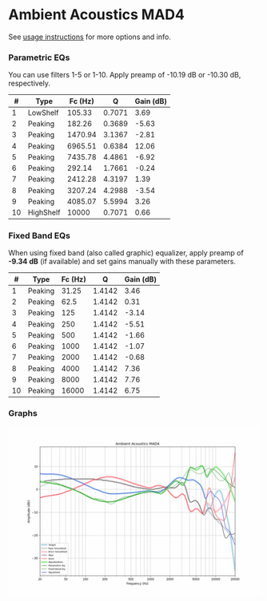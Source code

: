 # Ambient Acoustics MAD4
See [usage instructions](https://github.com/jaakkopasanen/AutoEq#usage) for more options and info.

### Parametric EQs
You can use filters 1-5 or 1-10. Apply preamp of -10.19 dB or -10.30 dB, respectively.

|   # | Type      |   Fc (Hz) |      Q |   Gain (dB) |
|-----|-----------|-----------|--------|-------------|
|   1 | LowShelf  |    105.33 | 0.7071 |        3.69 |
|   2 | Peaking   |    182.26 | 0.3689 |       -5.63 |
|   3 | Peaking   |   1470.94 | 3.1367 |       -2.81 |
|   4 | Peaking   |   6965.51 | 0.6384 |       12.06 |
|   5 | Peaking   |   7435.78 | 4.4861 |       -6.92 |
|   6 | Peaking   |    292.14 | 1.7661 |       -0.24 |
|   7 | Peaking   |   2412.28 | 4.3197 |        1.39 |
|   8 | Peaking   |   3207.24 | 4.2988 |       -3.54 |
|   9 | Peaking   |   4085.07 | 5.5994 |        3.26 |
|  10 | HighShelf |  10000    | 0.7071 |        0.66 |

### Fixed Band EQs
When using fixed band (also called graphic) equalizer, apply preamp of **-9.34 dB** (if available) and set gains manually with these parameters.

|   # | Type    |   Fc (Hz) |      Q |   Gain (dB) |
|-----|---------|-----------|--------|-------------|
|   1 | Peaking |     31.25 | 1.4142 |        3.46 |
|   2 | Peaking |     62.5  | 1.4142 |        0.31 |
|   3 | Peaking |    125    | 1.4142 |       -3.14 |
|   4 | Peaking |    250    | 1.4142 |       -5.51 |
|   5 | Peaking |    500    | 1.4142 |       -1.66 |
|   6 | Peaking |   1000    | 1.4142 |       -1.07 |
|   7 | Peaking |   2000    | 1.4142 |       -0.68 |
|   8 | Peaking |   4000    | 1.4142 |        7.36 |
|   9 | Peaking |   8000    | 1.4142 |        7.76 |
|  10 | Peaking |  16000    | 1.4142 |        6.75 |

### Graphs
![](./Ambient%20Acoustics%20MAD4.png)
